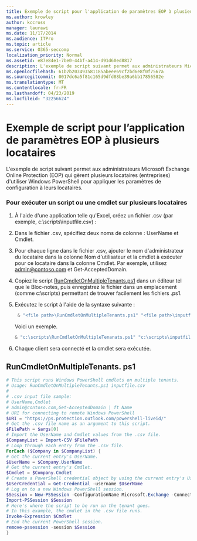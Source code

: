 ```yaml
---
title: Exemple de script pour l'application de paramètres EOP à plusieurs locataires
ms.author: krowley
author: kccross
manager: laurawi
ms.date: 11/17/2014
ms.audience: ITPro
ms.topic: article
ms.service: O365-seccomp
localization_priority: Normal
ms.assetid: e87e84e1-7be0-44bf-a414-d91d60ed8817
description: L'exemple de script suivant permet aux administrateurs Microsoft Exchange Online Protection (EOP) qui gèrent plusieurs locataires (entreprises) d'utiliser Windows PowerShell pour appliquer les paramètres de configuration à leurs locataires.
ms.openlocfilehash: 61b2b203493581185abeee69cf2bd6e8f0f7567a
ms.sourcegitcommit: 0017dc6a5f81c165d9dfd88be39a6bb17856582e
ms.translationtype: MT
ms.contentlocale: fr-FR
ms.lasthandoff: 04/23/2019
ms.locfileid: "32256624"
---
```

# <a name="sample-script-for-applying-eop-settings-to-multiple-tenants"></a>Exemple de script pour l’application de paramètres EOP à plusieurs locataires

L'exemple de script suivant permet aux administrateurs Microsoft Exchange Online Protection (EOP) qui gèrent plusieurs locataires (entreprises) d'utiliser Windows PowerShell pour appliquer les paramètres de configuration à leurs locataires.
  
### <a name="to-run-a-script-or-cmdlet-on-multiple-tenants"></a>Pour exécuter un script ou une cmdlet sur plusieurs locataires

1. À l'aide d'une application telle qu'Excel, créez un fichier .csv (par exemple, c:\scripts\inputfile.csv) :
    
1. Dans le fichier .csv, spécifiez deux noms de colonne : UserName et Cmdlet.
    
2. Pour chaque ligne dans le fichier .csv, ajouter le nom d'administrateur du locataire dans la colonne Nom d'utilisateur et la cmdlet à exécuter pour ce locataire dans la colonne Cmdlet. Par exemple, utilisez admin@contoso.com et Get-AcceptedDomain.
    
2. Copiez le script [RunCmdletOnMultipleTenants.ps1](sample-script-for-applying-eop-settings-to-multiple-tenants.md#RunCmdletOnMultipleTenants.ps1) dans un éditeur tel que le Bloc-notes, puis enregistrez le fichier dans un emplacement (comme c:\scripts) permettant de trouver facilement les fichiers .ps1. 
    
3. Exécutez le script à l'aide de la syntaxe suivante :
    ```Powershell
     & "<file path>\RunCmdletOnMultipleTenants.ps1" "<file path>\inputfile.csv"
    ```
    
    Voici un exemple. 
    
    ```Powershell
    & "c:\scripts\RunCmdletOnMultipleTenanats.ps1" "c:\scripts\inputfile.csv"
    ```

4. Chaque client sera connecté et la cmdlet sera exécutée.
    
## <a name="runcmdletonmultipletenantsps1"></a>RunCmdletOnMultipleTenants. ps1
<a name="RunCmdletOnMultipleTenants.ps1"> </a>

```Powershell
# This script runs Windows PowerShell cmdlets on multiple tenants.
# Usage: RunCmdletOnMultipleTenants.ps1 inputfile.csv
#  
# .csv input file sample: 
# UserName,Cmdlet
# admin@contoso.com,Get-AcceptedDomain | ft Name
# URI for connecting to remote Windows PowerShell
$URI = "https://ps.protection.outlook.com/powershell-liveid/"
# Get the .csv file name as an argument to this script.
$FilePath = $args[0]
# Import the UserName and Cmdlet values from the .csv file.
$CompanyList = Import-CSV $FilePath
# Loop through each entry from the .csv file.
ForEach ($Company in $CompanyList) {
# Get the current entry's UserName.
$UserName = $Company.UserName
# Get the current entry's Cmdlet.
$Cmdlet = $Company.Cmdlet
# Create a PowerShell credential object by using the current entry's UserName. Prompt for the password.
$UserCredential = Get-Credential -username $UserName
# Log on to a new Windows PowerShell session.
$Session = New-PSSession -ConfigurationName Microsoft.Exchange -ConnectionUri $URI -Credential $UserCredential -Authentication Basic -AllowRedirection
Import-PSSession $Session
# Here's where the script to be run on the tenant goes.
# In this example, the cmdlet in the .csv file runs.
Invoke-Expression $Cmdlet
# End the current PowerShell session.
remove-pssession -session $Session
}

```


